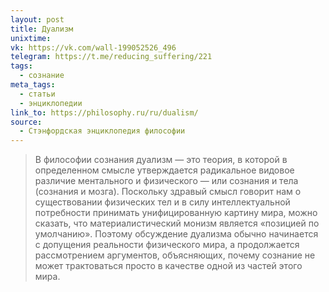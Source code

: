 ```yaml
---
layout: post
title: Дуализм
unixtime: 
vk: https://vk.com/wall-199052526_496
telegram: https://t.me/reducing_suffering/221
tags:
  - сознание
meta_tags:
  - статьи
  - энциклопедии
link_to: https://philosophy.ru/ru/dualism/
source:
  - Стэнфордская энциклопедия философии
---
```

>В философии сознания дуализм — это теория, в которой в определенном смысле утверждается радикальное видовое различие ментального и физического — или сознания и тела (сознания и мозга). Поскольку здравый смысл говорит нам о существовании физических тел и в силу интеллектуальной потребности принимать унифицированную картину мира, можно сказать, что материалистический монизм является «позицией по умолчанию». Поэтому обсуждение дуализма обычно начинается с допущения реальности физического мира, а продолжается рассмотрением аргументов, объясняющих, почему сознание не может трактоваться просто в качестве одной из частей этого мира.